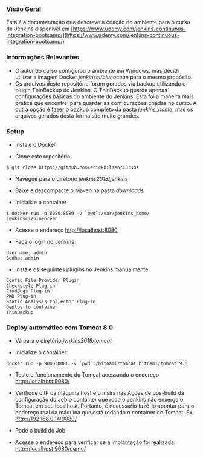### Visão Geral

Esta é a documentação que descreve a criação do ambiente para o curso de Jenkins disponível em [https://www.udemy.com/jenkins-continuous-integration-bootcamp/](https://www.udemy.com/jenkins-continuous-integration-bootcamp/)

### Informações Relevantes

* O autor do curso configurou o ambiente em Windows, mas decidi utilizar a imagem Docker _jenkinsci/blueocean_ para o mesmo propósito.
* Os arquivos deste repositório foram gerados via backup utilizando o plugin ThinBackup do Jenkins. O ThinBackup guarda apenas configurações básicas do ambiente do Jenkins. Esta foi a maneira mais prática que encontrei para guardar as configurações criadas no curso. A outra opção é fazer o backup completo da pasta _jenkins_home_, mas os arquivos gerados desta forma são muito grandes.

### Setup

* Instale o Docker

* Clone este repositório
```
$ git clone https://github.com/ericknilsen/Cursos
```

* Navegue para o diretório _jenkins2018/jenkins_

* Baixe e descompacte o Maven na pasta _downloads_

* Inicialize o container

```
$ docker run -p 8080:8080 -v `pwd`:/var/jenkins_home/ jenkinsci/blueocean
```

* Acesse o endereço [http://localhost:8080](http://localhost:8080)

* Faça o login no Jenkins
```
Username: admin
Senha: admin
```

* Instale os seguintes plugins no Jenkins manualmente
```
Config File Provider Plugin
Checkstyle Plug-in
FindBugs Plug-in
PMD Plug-in
Static Analysis Collector Plug-in
Deploy to container	
ThinBackup
```

### Deploy automático com Tomcat 8.0

* Vá para o diretório _jenkins2018/tomcat_ 

* Inicialize o container:
```
docker run -p 9080:8080 -v `pwd`:/bitnami/tomcat bitnami/tomcat:9.0
```
* Teste o funcionamento do Tomcat acessando o endereço [http://localhost:9080/](http://localhost:9080/)

* Verifique o IP da máquina host e o insira nas Ações de pós-build da configuração do Job
o container que roda o Jenkins não enxerga o Tomcat em seu localhost. Portanto, é necessário fazê-lo apontar para o endereço real da máquina que está rodando o container do Tomcat. Ex: http://192.168.0.14:9080/

* Rode o build do Job

* Acesse o endereço para verificar se a implantação foi realizada: [http://localhost:9080/demo/](http://localhost:9080/demo/)



